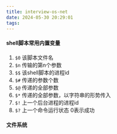 ```yaml
---
title: interview-os-net
date: 2024-05-30 20:29:01
tags:
---
```


#### shell脚本常用内置变量

1. `$0` 该脚本文件名
2. `$n` 传输的第n个参数
3. `$$` 该shell脚本的进程id
4. `$#` 传递的参数个数
5. `$@` 传递的全部参数
6. `$*` 传递的全部参数，以字符串的形势传入
7. `$!` 上一个后台进程的进程id
8. `$?` 上一个命令运行状态 0表示成功


#### 文件系统

